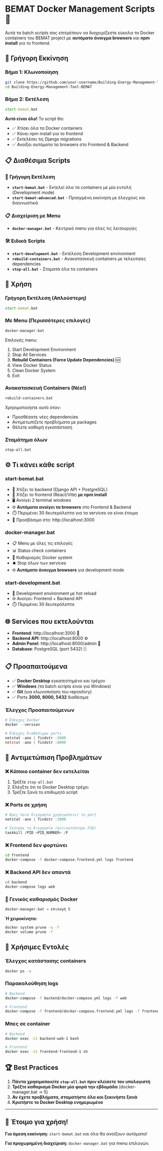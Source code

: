 # BEMAT Docker Management Scripts 🐋

Αυτά τα batch scripts σας επιτρέπουν να διαχειρίζεστε εύκολα τα Docker containers του BEMAT project με **αυτόματο άνοιγμα browsers** και **npm install** για το frontend.

## 🚀 Γρήγορη Εκκίνηση

### **Βήμα 1**: Κλωνοποίηση
```bash
git clone https://github.com/your-username/Building-Energy-Management-Tool-BEMAT.git
cd Building-Energy-Management-Tool-BEMAT
```

### **Βήμα 2**: Εκτέλεση
```cmd
start-bemat.bat
```

**Αυτό είναι όλο!** Το script θα:
- ✅ Χτίσει όλα τα Docker containers
- ✅ Κάνει npm install για το frontend
- ✅ Εκτελέσει τις Django migrations
- ✅ Ανοίξει αυτόματα τα browsers στο Frontend & Backend

## 📋 Διαθέσιμα Scripts

### 🚀 Γρήγορη Εκτέλεση
- **`start-bemat.bat`** - Εκτελεί όλα τα containers με μία εντολή (Development mode)
- **`start-bemat-advanced.bat`** - Προηγμένη εκκίνηση με έλεγχους και διαγνωστικά

### 📋 Διαχείριση με Menu  
- **`docker-manager.bat`** - Κεντρικό menu για όλες τις λειτουργίες

### 🛠️ Ειδικά Scripts
- **`start-development.bat`** - Εκτέλεση Development environment
- **`rebuild-containers.bat`** - Ανακατασκευή containers με τελευταίες dependencies
- **`stop-all.bat`** - Σταματά όλα τα containers

## 🔧 Χρήση

### Γρήγορη Εκτέλεση (Απλούστερη)
```cmd
start-bemat.bat
```

### Με Menu (Περισσότερες επιλογές)
```cmd
docker-manager.bat
```

Επιλογές menu:
1. Start Development Environment
2. Stop All Services
3. **Rebuild Containers (Force Update Dependencies)** 🆕
4. View Docker Status
5. Clean Docker System
6. Exit

### Ανακατασκευή Containers (Νέο!)
```cmd
rebuild-containers.bat
```
Χρησιμοποιήστε αυτό όταν:
- Προσθέσατε νέες dependencies
- Αντιμετωπίζετε προβλήματα με packages
- Θέλετε καθαρή εγκατάσταση

### Σταμάτημα όλων
```cmd
stop-all.bat
```

## ⚙️ Τι κάνει κάθε script

### start-bemat.bat
- 🔨 Χτίζει το backend (Django API + PostgreSQL)
- 🔨 Χτίζει το frontend (React/Vite) **με npm install**
- 🖥️ Ανοίγει 2 terminal windows
- 🌐 **Αυτόματα ανοίγει τα browsers** στο Frontend & Backend
- ⏱️ Περιμένει 30 δευτερόλεπτα για τα services να είναι έτοιμα
- 📱 Προσβάσιμο στο: http://localhost:3000

### docker-manager.bat
- 📋 Menu με όλες τις επιλογές
- 📊 Status check containers
- 🧹 Καθαρισμός Docker system
- ⏹️ Stop όλων των services
- 🌐 **Αυτόματο άνοιγμα browsers** για development mode

### start-development.bat
- 🔨 Development environment με hot reload
- 🌐 Ανοίγει: Frontend + Backend API
- ⏱️ Περιμένει 30 δευτερόλεπτα

## 🌐 Services που εκτελούνται

- **Frontend**: http://localhost:3000 🎨
- **Backend API**: http://localhost:8000 ⚙️
- **Admin Panel**: http://localhost:8000/admin 👤
- **Database**: PostgreSQL (port 5432) 🗄️

## 📋 Προαπαιτούμενα

- ✅ **Docker Desktop** εγκατεστημένο και τρέχον
- ✅ **Windows** (τα batch scripts είναι για Windows)
- ✅ **Git** (για κλωνοποίηση του repository)
- ✅ Ports **3000, 8000, 5432** διαθέσιμα

### Έλεγχος Προαπαιτούμενων
```powershell
# Έλεγχος Docker
docker --version

# Έλεγχος διαθέσιμων ports
netstat -ano | findstr :3000
netstat -ano | findstr :8000
```

## 🔧 Αντιμετώπιση Προβλημάτων

### ❌ Κάποιο container δεν εκτελείται
1. Τρέξτε `stop-all.bat`
2. Ελέγξτε ότι το Docker Desktop τρέχει
3. Τρέξτε ξανά το επιθυμητό script

### ❌ Ports σε χρήση
```powershell
# Βρες ποια διεργασία χρησιμοποιεί το port
netstat -ano | findstr :3000

# Σκότωσε τη διεργασία (αντικατέστησε PID)
taskkill /PID <PID_NUMBER> /F
```

### ❌ Frontend δεν φορτώνει
```bash
cd frontend
docker-compose -f docker-compose.frontend.yml logs frontend
```

### ❌ Backend API δεν απαντά
```bash
cd backend  
docker-compose logs web
```

### 🧹 Γενικός καθαρισμός Docker
```cmd
docker-manager.bat → επιλογή 5
```

**Ή χειροκίνητα:**
```bash
docker system prune -a -f
docker volume prune -f
```

## 🎯 Χρήσιμες Εντολές

### Έλεγχος κατάστασης containers
```bash
docker ps -a
```

### Παρακολούθηση logs
```bash
# Backend
docker-compose -f backend/docker-compose.yml logs -f web

# Frontend  
docker-compose -f frontend/docker-compose.frontend.yml logs -f frontend
```

### Μπες σε container
```bash
# Backend
docker exec -it backend-web-1 bash

# Frontend
docker exec -it frontend-frontend-1 sh
```

## 🏆 Best Practices

1. **Πάντα χρησιμοποιείτε `stop-all.bat` πριν κλείσετε τον υπολογιστή**
2. **Τρέξτε καθαρισμό Docker μία φορά την εβδομάδα** (docker-manager.bat → 5)
3. **Αν έχετε προβλήματα, σταματήστε όλα και ξεκινήστε ξανά**
4. **Κρατήστε το Docker Desktop ενημερωμένο**

---

## 🎉 Έτοιμο για χρήση!

**Για άμεση εκκίνηση:** `start-bemat.bat` και όλα θα ανοίξουν αυτόματα! 

**Για προχωρημένη διαχείριση:** `docker-manager.bat` για menu επιλογών.
